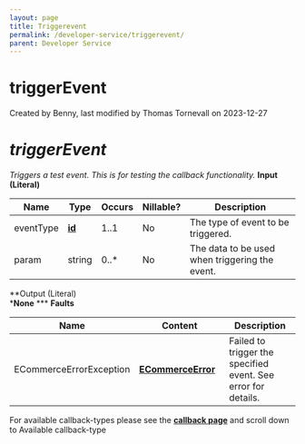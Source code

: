```yaml
---
layout: page
title: Triggerevent
permalink: /developer-service/triggerevent/
parent: Developer Service
---
```



# triggerEvent 
Created by Benny, last modified by Thomas Tornevall on 2023-12-27
# *triggerEvent*
*Triggers a test event. This is for testing the callback functionality.*
**Input (Literal)**
  
| Name      | Type                                                                 | Occurs | Nillable? | Description                                    |
|-----------|----------------------------------------------------------------------|--------|-----------|------------------------------------------------|
| eventType | **[i](paymentMethod_1475649.html)[d](Simple-Types..._1475653.html)** | 1..1   | No        | The type of event to be triggered.             |
| param     | string                                                               | 0..\*  | No        | The data to be used when triggering the event. |
  
**Output (Literal)  
***None** ***
**Faults**
  
| Name                    | Content                                             | Description                                                   |
|-------------------------|-----------------------------------------------------|---------------------------------------------------------------|
| ECommerceErrorException | **[ECommerceError](ECommerceError_1475945.html)**   | Failed to trigger the specified event. See error for details. |
  
  
  
For available callback-types please see the [**callback
page**](Callbacks_327724.html) and scroll down to Available
callback-type
